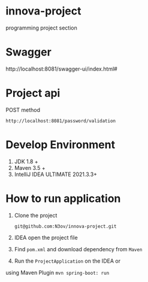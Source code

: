 # innova-project
programming project section

# Swagger 
http://localhost:8081/swagger-ui/index.html#

# Project api
 POST method 
  
`http://localhost:8081/password/validation`


# Develop Environment
1. JDK 1.8 +
2. Maven 3.5 + 
3. IntelliJ IDEA ULTIMATE 2021.3.3+

# How to run application

1. Clone the project

   `git@github.com:N3ov/innova-project.git`

2. IDEA open the project file

3. Find `pom.xml` and download dependency from `Maven`

4. Run the `ProjectApplication` on the IDEA or

using Maven Plugin `mvn spring-boot: run`